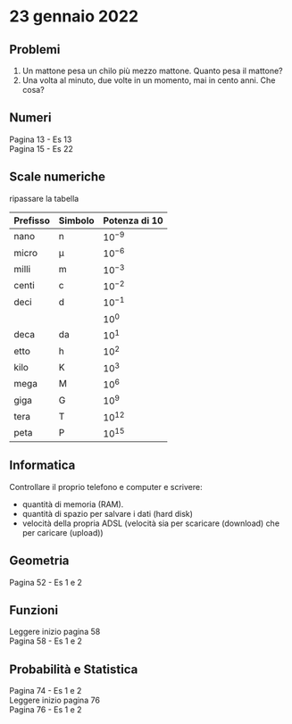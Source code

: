 # 23 gennaio 2022

## Problemi 
1. Un mattone pesa un chilo più mezzo mattone. Quanto pesa il mattone?
2. Una volta al minuto, due volte in un momento, mai in cento anni. Che cosa?

## Numeri
Pagina 13 - Es 13  
Pagina 15 - Es 22

## Scale numeriche
ripassare la tabella

|Prefisso | Simbolo | Potenza di 10 |
|---|---|---|
|nano| n| $10^{-9}$|
|micro| µ | $10^{-6}$|
|milli| m| $10^{-3}$|
|centi| c| $10^{-2}$|
|deci| d| $10^{-1}$|
|  | | $10^{0}$|
| deca | da | $10^{1}$|
| etto| h | $10^{2}$|
| kilo| K | $10^{3}$|
| mega| M | $10^{6}$|
| giga| G | $10^{9}$|
| tera| T | $10^{12}$|
| peta| P | $10^{15}$|

## Informatica
Controllare il proprio telefono e computer e scrivere:
- quantità di memoria (RAM).
- quantità di spazio per salvare i dati (hard disk)
- velocità della propria ADSL (velocità sia per scaricare (download) che per caricare (upload))

## Geometria
Pagina 52 - Es 1 e 2 

## Funzioni
Leggere inizio pagina 58  
Pagina 58 - Es 1 e 2

## Probabilità e Statistica
Pagina 74 - Es 1 e 2  
Leggere inizio pagina 76  
Pagina 76 - Es 1 e 2
